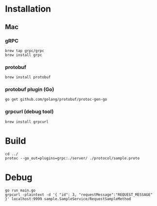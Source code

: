 # Installation
## Mac
### gRPC
```
brew tap grpc/grpc
brew install grpc
```
### protobuf
```
brew install protobuf
```
### protobuf plugin (Go)
```
go get github.com/golang/protobuf/protoc-gen-go
```
### grpcurl (debug tool)
```
brew install grpcurl
```
# Build
```
cd ../
protoc --go_out=plugins=grpc:./server/ ./protocol/sample.proto
```
# Debug
```
go run main.go
grpcurl -plaintext -d '{ "id": 3, "requestMessage":"REQUEST_MESSAGE" }' localhost:9999 sample.SampleService/RequestSampleMethod
```
